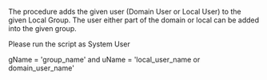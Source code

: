 The procedure adds the given user (Domain User or Local User) to the given Local Group. The user either part of the domain or local can be added into the given group.

Please run the script as System User   

gName = 'group_name' and uName = 'local_user_name or domain_user_name'